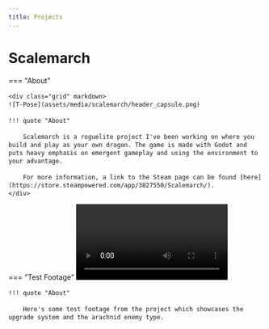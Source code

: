 ```yaml
---
title: Projects
---
```


# Scalemarch
=== "About"

    <div class="grid" markdown>
    ![T-Pose](assets/media/scalemarch/header_capsule.png)

    !!! quote "About"

        Scalemarch is a roguelite project I've been working on where you build and play as your own dragon. The game is made with Godot and puts heavy emphasis on emergent gameplay and using the environment to your advantage.

        For more information, a link to the Steam page can be found [here](https://store.steampowered.com/app/3827550/Scalemarch/).
    </div>

=== "Test Footage"
    ![type:video](assets/media/scalemarch/gameplay_footage.mp4)

    !!! quote "About"
    
        Here's some test footage from the project which showcases the upgrade system and the arachnid enemy type.